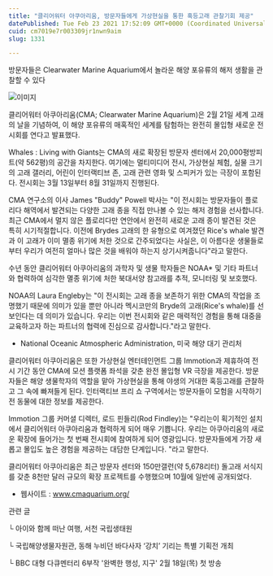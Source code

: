 ```yaml
---
title: "클리어워터 아쿠아리움, 방문자들에게 가상현실을 통한 혹등고래 관찰기회 제공"
datePublished: Tue Feb 23 2021 17:52:09 GMT+0000 (Coordinated Universal Time)
cuid: cm7019e7r003309jr1nwn9aim
slug: 1331

---
```



방문자들은 Clearwater Marine Aquarium에서 놀라운 해양 포유류의 해저 생활을 관찰할 수 있다

![이미지](https://cdn.hashnode.com/res/hashnode/image/upload/v1739251203187/ca6e9317-ecde-442a-8141-9d66900de911.jpeg)

클리어워터 아쿠아리움(CMA; Clearwater Marine Aquarium)은 2월 21일 세계 고래의 날을 기념하여, 이 해양 포유류의 매혹적인 세계를 탐험하는 완전히 몰입형 새로운 전시회를 연다고 발표했다.

Whales : Living with Giants는 CMA의 새로 확장된 방문자 센터에서 20,000평방피트(약 562평)의 공간을 차지한다. 여기에는 멀티미디어 전시, 가상현실 체험, 실물 크기의 고래 갤러리, 어린이 인터랙티브 존, 고래 관련 영화 및 스피커가 있는 극장이 포함된다. 전시회는 3월 13일부터 8월 31일까지 진행된다.

CMA 연구소의 이사 James "Buddy" Powell 박사는 "이 전시회는 방문자들이 플로리다 해역에서 발견되는 다양한 고래 종을 직접 만나볼 수 있는 해저 경험을 선사합니다. 최근 CMA에서 멀지 않은 플로리다만 연안에서 완전히 새로운 고래 종이 발견된 것은 특히 시기적절합니다. 이전에 Brydes 고래의 한 유형으로 여겨졌던 Rice's whale 발견과 이 고래가 이미 멸종 위기에 처한 것으로 간주되었다는 사실은, 이 아름다운 생물들로부터 우리가 여전히 얼마나 많은 것을 배워야 하는지 상기시켜줍니다"라고 말한다.

수년 동안 클리어워터 아쿠아리움의 과학자 및 생물 학자들은 NOAA* 및 기타 파트너와 협력하여 심각한 멸종 위기에 처한 북대서양 참고래를 추적, 모니터링 및 보호했다.

NOAA의 Laura Engleby는 "이 전시회는 고래 종을 보존하기 위한 CMA의 작업을 조명했기 때문에 의미가 있을 뿐만 아니라 멕시코만의 Bryde의 고래(Rice's whale)를 선보인다는 데 의미가 있습니다. 우리는 이번 전시회와 같은 매력적인 경험을 통해 대중을 교육하고자 하는 파트너의 협력에 진심으로 감사합니다."라고 말한다.

* National Oceanic Atmospheric Administration, 미국 해양 대기 관리처

클리어워터 아쿠아리움은 또한 가상현실 엔터테인먼트 그룹 Immotion과 제휴하여 전시 기간 동안 CMA에 모션 플랫폼 좌석을 갖춘 완전 몰입형 VR 극장을 제공한다. 방문자들은 해양 생물학자의 역할을 맡아 가상현실을 통해 야생의 거대한 혹등고래를 관찰하고 그 속에 빠져들게 된다. 인터랙티브 프리 쇼 구역에서는 방문자들이 모험을 시작하기 전 동물에 대한 정보를 제공한다.

Immotion 그룹 커머셜 디렉터, 로드 핀들리(Rod Findley)는 "우리는이 획기적인 설치에서 클리어워터 아쿠아리움과 협력하게 되어 매우 기쁩니다. 우리는 아쿠아리움의 새로운 확장에 들어가는 첫 번째 전시회에 참여하게 되어 영광입니다. 방문자들에게 가장 새롭고 몰입도 높은 경험을 제공하는 대담한 단계입니다. "라고 말한다.

클리어워터 아쿠아리움은 최근 방문자 센터와 150만갤런(약 5,678리터) 돌고래 서식지를 갖춘 8천만 달러 규모의 확장 프로젝트를 수행했으며 10월에 일반에 공개되었다.

- 웹사이트 : www.cmaquarium.org/

관련 글

└ 아이와 함께 떠난 여행, 서천 국립생태원

└ 국립해양생물자원관, 동해 누비던 바다사자 ‘강치’ 기리는 특별 기획전 개최

└ BBC 대형 다큐멘터리 6부작 '완벽한 행성, 지구' 2월 18일(목) 첫 방송